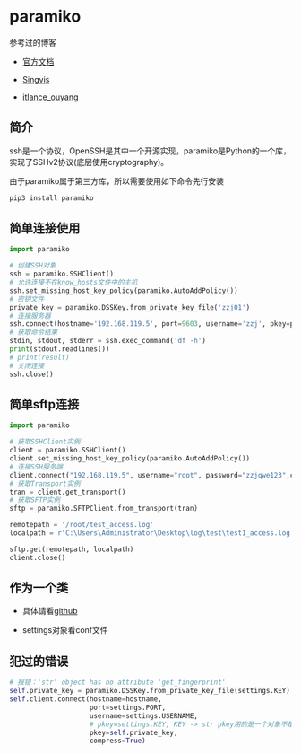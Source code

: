 # paramiko

参考过的博客

- [官方文档](http://docs.paramiko.org/en/stable/index.html)

- [Singvis](https://www.cnblogs.com/singvis/p/11967984.html)

- [itlance_ouyang ](https://www.jb51.net/article/134134.htm)

## 简介

ssh是一个协议，OpenSSH是其中一个开源实现，paramiko是Python的一个库，实现了SSHv2协议(底层使用cryptography)。

由于paramiko属于第三方库，所以需要使用如下命令先行安装

```python
pip3 install paramiko

```

## 简单连接使用

```python
import paramiko

# 创建SSH对象
ssh = paramiko.SSHClient()
# 允许连接不在know_hosts文件中的主机
ssh.set_missing_host_key_policy(paramiko.AutoAddPolicy())
# 密钥文件
private_key = paramiko.DSSKey.from_private_key_file('zzj01')
# 连接服务器
ssh.connect(hostname='192.168.119.5', port=9603, username='zzj', pkey=private_key)
# 获取命令结果
stdin, stdout, stderr = ssh.exec_command('df -h')
print(stdout.readlines())
# print(result)
# 关闭连接
ssh.close()
```

## 简单sftp连接

```python
import paramiko

# 获取SSHClient实例
client = paramiko.SSHClient()
client.set_missing_host_key_policy(paramiko.AutoAddPolicy())
# 连接SSH服务端
client.connect("192.168.119.5", username="root", password="zzjqwe123",compress=True)
# 获取Transport实例
tran = client.get_transport()
# 获取SFTP实例
sftp = paramiko.SFTPClient.from_transport(tran)

remotepath = '/root/test_access.log'
localpath = r'C:\Users\Administrator\Desktop\log\test\test1_access.log'

sftp.get(remotepath, localpath)
client.close()
```

## 作为一个类

* 具体请看[github](https://github.com/zzj0403/markdowm-summary/blob/master/log/lib/paramiko_client.py)

* settings对象看conf文件

## 犯过的错误

```python 
# 报错：'str' object has no attribute 'get_fingerprint'
self.private_key = paramiko.DSSKey.from_private_key_file(settings.KEY)
self.client.connect(hostname=hostname,
                    port=settings.PORT,
                    username=settings.USERNAME,
                    # pkey=settings.KEY, KEY -> str pkey用的是一个对象不是一个字符串
                    pkey=self.private_key,
                    compress=True) 
```

